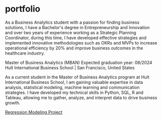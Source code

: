# portfolio
As a Business Analytics student with a passion for finding business solutions, I have a Bachelor's degree in Entrepreneurship and Innovation and over two years of experience working as a Strategic Planning Coordinator, during this time, I have developed effective strategies and implemented innovative methodologies such as OKRs and MVPs to increase operational efficiency by 20% and improve business outcomes in the healthcare industry.

Master of Business Analytics (MBAN)
Expected graduation year: 08/2024
Hult International Business School | San Francisco, United States

As a current student in the Master of Business Analytics program at Hult International Business School, I am gaining valuable expertise in data analysis, statistical modeling, machine learning and communication strategies. I have developed my technical skills in Python, SQL, R and Tableau, allowing me to gather, analyze, and interpret data to drive business growth.


<a href="https://brunotapiagarcia.github.io/portfolio/" >Regression Modeling Project</a>
